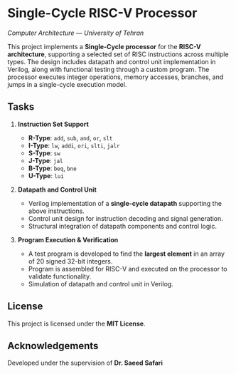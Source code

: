 ﻿# Single-Cycle RISC-V Processor

_Computer Architecture — University of Tehran_

This project implements a **Single-Cycle processor** for the **RISC-V architecture**, supporting a selected set of RISC instructions across multiple types. The design includes datapath and control unit implementation in Verilog, along with functional testing through a custom program. The processor executes integer operations, memory accesses, branches, and jumps in a single-cycle execution model.


## Tasks

1.  **Instruction Set Support**
    -   **R-Type**: `add`, `sub`, `and`, `or`, `slt`  
    -   **I-Type**: `lw`, `addi`, `ori`, `slti`, `jalr`  
    -   **S-Type**: `sw`  
    -   **J-Type**: `jal`  
    -   **B-Type**: `beq`, `bne`  
    -   **U-Type**: `lui`  

2.  **Datapath and Control Unit**
    -   Verilog implementation of a **single-cycle datapath** supporting the above instructions.  
    -   Control unit design for instruction decoding and signal generation.  
    -   Structural integration of datapath components and control logic.  

3.  **Program Execution & Verification**
    -   A test program is developed to find the **largest element** in an array of 20 signed 32-bit integers.  
    -   Program is assembled for RISC-V and executed on the processor to validate functionality.  
    -   Simulation of datapath and control unit in Verilog.   


## License

This project is licensed under the **MIT License**.


## Acknowledgements

Developed under the supervision of **Dr. Saeed Safari**


